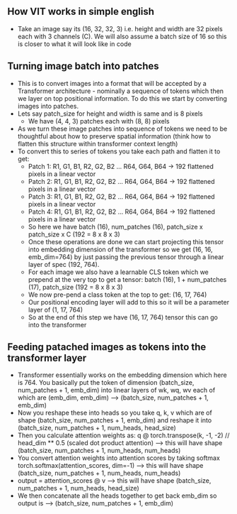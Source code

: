 ## How VIT works in simple english
* Take an image say its (16, 32, 32, 3) i.e. height and width are 32 pixels each with 3 channels (C). We will also assume a batch size of 16 so this is closer to what it will look like in code

## Turning image batch into patches
* This is to convert images into a format that will be accepted by a Transformer architecture - nominally a sequence of tokens which then we layer on top positional information. To do this we start by converting images into patches. 
* Lets say patch_size for height and width is same and is 8 pixels
    * We have (4, 4, 3) patches each with (8, 8) pixels
* As we turn these image patches into sequence of tokens we need to be thoughtful about how to preserve spatial information (think how to flatten this structure within transformer context length)
* To convert this to series of tokens you take each path and flatten it to get:
    * Patch 1: R1, G1, B1, R2, G2, B2 ... R64, G64, B64 -> 192 flattened pixels in a linear vector
    * Patch 2: R1, G1, B1, R2, G2, B2 ... R64, G64, B64 -> 192 flattened pixels in a linear vector
    * Patch 3: R1, G1, B1, R2, G2, B2 ... R64, G64, B64 -> 192 flattened pixels in a linear vector
    * Patch 4: R1, G1, B1, R2, G2, B2 ... R64, G64, B64 -> 192 flattened pixels in a linear vector
    * So here we have batch (16), num_patches (16), patch_size x patch_size x C (192 = 8 x 8 x 3)  
    * Once these operations are done we can start projecting this tensor into embedding dimension of the transformer so we get (16, 16, emb_dim=764) by just passing the previous tensor through a linear layer of spec (192, 764).
    * For each image we also have a learnable CLS token which we prepend at the very top to get a tensor:
    batch (16), 1 + num_patches (17), patch_size (192 = 8 x 8 x 3)
    * We now pre-pend a class token at the top to get: (16, 17, 764)
    * Our positional encoding layer will add to this so it will be a parameter layer of (1, 17, 764)
    * So at the end of this step we have (16, 17, 764) tensor this can go into the transformer

## Feeding patached images as tokens into the transformer layer
* Transformer essentially works on the embedding dimension which here is 764. You basically put the token of dimension (batch_size, num_patches + 1, emb_dim) into linear layers of wk, wq, wv each of which are (emb_dim, emb_dim)  --> (batch_size, num_patches + 1, emb_dim)
* Now you reshape these into heads so you take q, k, v which are of shape (batch_size, num_patches + 1, emb_dim) and reshape it into (batch_size, num_patches + 1, num_heads, head_size)
* Then you calculate attention weights as: q @ torch.transpose(k, -1, -2) // head_dim ** 0.5 (scaled dot product attention)  --> this will have shape (batch_size, num_patches + 1, num_heads, num_heads)
* You convert attention weights into attention scores by taking softmax torch.softmax(attention_scores, dim=-1) --> this will have shape (batch_size, num_patches + 1, num_heads, num_heads)
* output = attention_scores @ v --> this will have shape (batch_size, num_patches + 1, num_heads, head_size)
* We then concatenate all the heads together to get back emb_dim so output is --> (batch_size, num_patches + 1, emb_dim)
    
